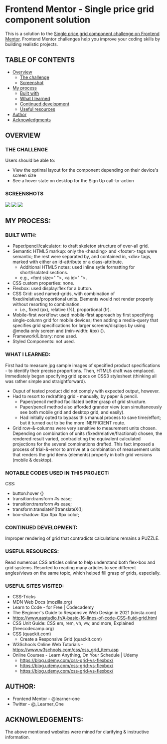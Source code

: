 # Frontend Mentor - Single price grid component solution

This is a solution to the [Single price grid component challenge on Frontend Mentor](https://www.frontendmentor.io/challenges/single-price-grid-component-5ce41129d0ff452fec5abbbc). Frontend Mentor challenges help you improve your coding skills by building realistic projects. 

## TABLE OF CONTENTS

- [Overview](#overview)
  - [The challenge](#the-challenge)
  - [Screenshot](#screenshot)
- [My process](#my-process)
  - [Built with](#built-with)
  - [What I learned](#what-i-learned)
  - [Continued development](#continued-development)
  - [Useful resources](#useful-resources)
- [Author](#author)
- [Acknowledgments](#acknowledgments)

## OVERVIEW

### THE CHALLENGE

Users should be able to:

- View the optimal layout for the component depending on their device's screen size
- See a hover state on desktop for the Sign Up call-to-action

### SCREENSHOTS

  ![](design/375px_width_smartphone_view.jpeg)
  ![](design/iPad_landscape_%20view.jpeg)
  ![](design/iPad_portrait_view.jpeg)

## MY PROCESS:

### BUILT WITH:

- Paper/pencil/calculator: to draft skeleton structure of over-all grid.
- Semantic HTML5 markup: only the &lt;heading&gt; and &lt;footer&gt; tags were semantic; the rest were separated by, and contained in, &lt;div&gt; tags, marked with either an id-attribute or a class-attribute.
	- Additional HTML5 notes: used inline sytle formatting for short/isolated sections.
	- e.g., &lt;font size=" "&gt;, &lt;a id=" "&gt;.
- CSS custom properties: none.
- Flexbox: used display:flex for a button.
- CSS Grid: used named-grids, with combination of fixed/relative/proportional units.  Elements would not render properly without resorting to combination.
	- i.e., fixed (px), relative (%), proportional (fr).
- Mobile-first workflow: used mobile-first approach by first specifying single-column grid for mobile devices; then adding a media-query that specifies grid specifications for larger screens/displays by using @media only screen and (min-width: #px) {}.
- Framework/Library: none used.
- Styled Components: not used.

### WHAT I LEARNED:

First had to measure jpg sample images of specified product specifications - to identify their precise proportions.
Then, HTML5 draft was emplaced.
Immediately began specifying grid specs on CSS3 stylesheet (thinking all was rather simple and straightforward).
- Ouput of tested product did not comply with expected output, however.
- Had to resort to redrafting grid - manually, by paper & pencil.
	- Paper/pencil method facilitated better grasp of grid structure.
	- Paper/pencil method also afforded grander view (can simultaneously see both mobile grid and desktop grid, and easily).
	- Had initially opted to bypass this manual process to save time/effort; but it turned out to be the more INEFFICIENT route.
- Grid row-&-columns were very sensitive to meaurement units chosen.  Depending on combination of units (fixed/relative/fractional) chosen, the rendered result varied, contradicting the equivalent calculated projections for the several combinations drafted.  This fact imposed a process of trial-&-error to arrrive at a combination of measuement units that renders the grid items (elements) properly in both grid versions (mobile & desktop).

### NOTABLE CODES USED IN THIS PROJECT:

CSS:
	
- button:hover {}
- transition:transform #s ease;
- transition:transform #s ease;
- transform:translateY()translateX();
- box-shadow: #px #px #px color;	

### CONTINUED DEVELOPMENT:
  
  Improper rendering of grid that contradicts calculations remains a PUZZLE.

### USEFUL RESOURCES:
  
Read numerous CSS articles online to help understand both flex-box and grid systems.  Resorted to reading many articles to see different angles/views on the same topic, which helped fill grasp of grids, especially.

### USEFUL SITES VISITED:

  - CSS-Tricks
  - MDN Web Docs (mozilla.org)
  - Learn to Code - for Free | Codecademy
  - The Beginner's Guide to Responsive Web Design in 2021 (kinsta.com)
  - https://www.aastudio.fr/A-basic-16-lines-of-code-CSS-fluid-grid.html
  - CSS Unit Guide: CSS em, rem, vh, vw, and more, Explained (freecodecamp.org)
  - CSS (quackit.com)
  	- Create a Responsive Grid (quackit.com)
  - W3Schools Online Web Tutorials
      	- https://www.w3schools.com/css/css_grid_item.asp
  - Online Courses - Learn Anything, On Your Schedule | Udemy
  	- https://blog.udemy.com/css-grid-vs-flexbox/
  	- https://blog.udemy.com/css-grid-vs-flexbox/
  	- https://blog.udemy.com/css-grid-vs-flexbox/

## AUTHOR:

- Frontend Mentor - @learner-one
- Twitter - @_Learner_One

## ACKNOWLEDGEMENTS:
  
The above mentioned websites were mined for clarifying & instructive information.
